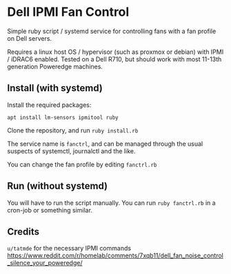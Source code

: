 Dell IPMI Fan Control
====

Simple ruby script / systemd service for controlling fans with a fan profile on Dell servers.

Requires a linux host OS / hypervisor (such as proxmox or debian) with IPMI / iDRAC6 enabled.
Tested on a Dell R710, but should work with most 11-13th generation Poweredge machines.

## Install (with systemd)
Install the required packages:
```
apt install lm-sensors ipmitool ruby
```

Clone the repository, and run `ruby install.rb`

The service name is `fanctrl`, and can be managed through the usual suspects of systemctl, journalctl and the like.

You can change the fan profile by editing `fanctrl.rb`

## Run (without systemd)
You will have to run the script manually. You can run `ruby fanctrl.rb` in a cron-job or something similar.

## Credits
`u/tatmde` for the necessary IPMI commands https://www.reddit.com/r/homelab/comments/7xqb11/dell_fan_noise_control_silence_your_poweredge/

